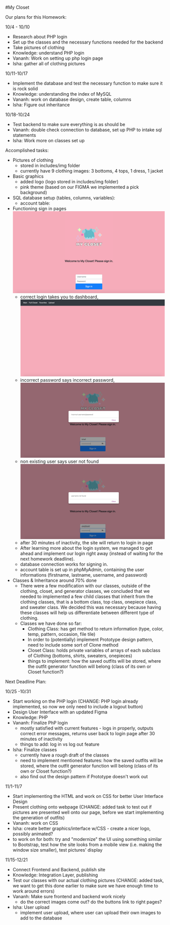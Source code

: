 #My Closet

Our plans for this Homework:

10/4 - 10/10
- Research about PHP login
- Set up the classes and the necessary functions needed for the backend
- Take pictures of clothing
- Knowledge: understand PHP login
- Vananh: Work on setting up php login page
- Isha: gather all of clothing pictures

10/11-10/17
- Implement the database and test the necessary function to make sure it is rock solid
- Knowledge: understanding the index of MySQL
- Vananh: work on database design, create table, columns
- Isha: Figure out inheritance

10/18-10/24
- Test backend to make sure everything is as should be
- Vananh: double check connection to database, set up PHP to intake sql statements
- Isha: Work more on classes set up

Accomplished tasks:
- Pictures of clothing
  - stored in includes/img folder
  - currently have 9 clothing images: 3 bottoms, 4 tops, 1 dress, 1 jacket
- Basic graphics
  - added logo (logo stored in includes/img folder)
  - pink theme (based on our FIGMA we implemented a pick background)
- SQL database setup (tables, columns, variables):
  - account table:
- Functioning sign in pages ![screenshot of login page](screenshots/loginpage.png)
  - correct login takes you to dashboard, ![screenshot of home page](screenshots/homepage.png)
  - incorrect password says incorrect password, ![screenshot of incorrect password](screenshots/incorrectlogin.png)
  - non existing user says user not found ![screenshot of user not found](screenshots/usernotfound.png)
  - after 30 minutes of inactivity, the site will return to login in page
  - After learning more about the login system, we managed to get ahead and implement our login right away (instead of waiting for the next homework deadline).
  - database connection works for signing in. 
  - account table is set up in phpMyAdmin, containing the user informations (firstname, lastname, username, and password)
- Classes & Inheritance around 70% done
  - There were a few modification with our classes, outside of the clothing, closet, and generator classes, we concluded that we needed to implemented a few child classes that inherit from the clothing classes, that is a bottom class, top class, onepiece class, and sweater class. We decided this was necessary because having these classes will help us differentiate between different type of clothing.
  - Classes we have done so far:
    - Clothing Class: has get method to return information (type, color, temp, pattern, occasion, file tile)
    - In order to (potentially) implement Prototype design pattern, need to include some sort of Clone method
    - Closet Class: holds private variables of arrays of each subclass of Clothing (bottoms, shirts, sweaters, onepieces)
    - things to implement: how the saved outfits will be stored, where the outfit generator function will belong (class of its own or Closet function?)

Next Deadline Plan: 

10/25 -10/31
- Start working on the PHP login (CHANGE: PHP login already implemented, so now we only need to include a logout button)
- Design User Interface with an updated Figma
- Knowledge: PHP
- Vananh: Finalize PhP login
  - mostly satisfied with current features - logs in properly, outputs correct error messages, returns user back to login page
    after 30 minutes of inactivity
  - things to add: log in vs log out feature
- Isha: Finalize classes 
  - currently have a rough draft of the classes
  - need to implement mentioned features: how the saved outfits will be stored, where the outfit generator function will belong (class of its own or Closet function?)
  - also find out the design pattern if Prototype doesn't work out

11/1-11/7
- Start implementing the HTML and work on CSS for better User Interface Design
- Present clothing onto webpage (CHANGE: added task to test out if pictures are presented well onto our page, before we start implementing the generation of outfits)
- Vananh: work on CSS
- Isha: create better graphics/interface w/CSS - create a nicer logo, possibly animated?
- to work on for both: try and "modernize" the UI using something similar to Bootstrap, test how the site looks from a mobile view (i.e. making the window size smaller), test pictures' display

11/15-12/21
- Connect Frontend and Backend, publish site
- Knowledge: Integration Layer, publishing
- Test our classes with our actual clothing pictures (CHANGE: added task, we want to get this done earlier to make sure we have enough time to work around errors)
- Vananh: Make sure frontend and backend work nicely
  - do the correct images come out? do the buttons link to right pages?
- Isha: User upload
  - implement user upload, where user can upload their own images to add to the database
